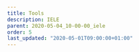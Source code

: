 ```yaml
---
title: Tools
description: IELE
parent: 2020-05-04_10-00-00_iele
order: 5
last_updated: "2020-05-01T09:00:00+01:00"
---
```

